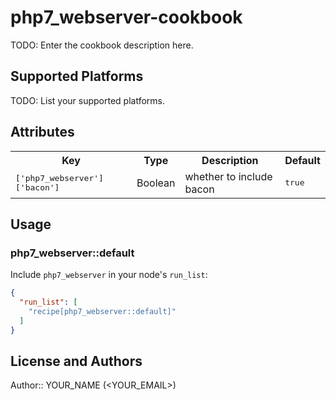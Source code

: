 # php7_webserver-cookbook

TODO: Enter the cookbook description here.

## Supported Platforms

TODO: List your supported platforms.

## Attributes

<table>
  <tr>
    <th>Key</th>
    <th>Type</th>
    <th>Description</th>
    <th>Default</th>
  </tr>
  <tr>
    <td><tt>['php7_webserver']['bacon']</tt></td>
    <td>Boolean</td>
    <td>whether to include bacon</td>
    <td><tt>true</tt></td>
  </tr>
</table>

## Usage

### php7_webserver::default

Include `php7_webserver` in your node's `run_list`:

```json
{
  "run_list": [
    "recipe[php7_webserver::default]"
  ]
}
```

## License and Authors

Author:: YOUR_NAME (<YOUR_EMAIL>)
